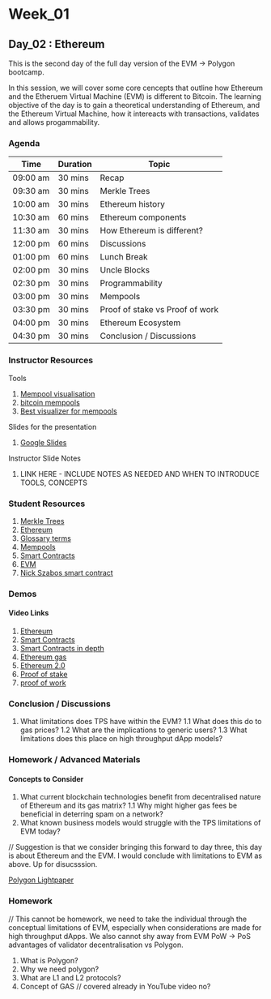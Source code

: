 # Week_01
## Day_02 : Ethereum

This is the second day of the full day version of the EVM → Polygon bootcamp.

In this session, we will cover some core cencepts that outline how Ethereum and the Etheruem Virtual Machine (EVM) is different to Bitcoin. The learning objective of the day is to gain a theoretical understanding of Ethereum, and the Ethereum Virtual Machine, how it intereacts with transactions, validates and allows progammability.

### Agenda

| Time | Duration | Topic |
| --- | --- | --- |
| 09:00 am | 30 mins | Recap | 
| 09:30 am | 30 mins | Merkle Trees | 
| 10:00 am | 30 mins | Ethereum history |
| 10:30 am | 60 mins | Ethereum components |
| 11:30 am | 30 mins | How Ethereum is different? |
| 12:00 pm | 60 mins | Discussions  |
| 01:00 pm | 60 mins | Lunch Break |
| 02:00 pm | 30 mins | Uncle Blocks |
| 02:30 pm | 30 mins | Programmability |
| 03:00 pm | 30 mins | Mempools |
| 03:30 pm | 30 mins | Proof of stake vs Proof of work |
| 04:00 pm | 30 mins | Ethereum Ecosystem |
| 04:30 pm | 30 mins | Conclusion / Discussions |

### Instructor Resources

Tools

1. [Mempool visualisation](https://mempool.space/)
2. [bitcoin mempools](http://bitcoincity.info/)
3. [Best visualizer for mempools](https://txstreet.com/v/eth-btc)


Slides for the presentation
1. [Google Slides](https://docs.google.com/presentation/d/1jBg52G9RGgX0HpC7oXF8Qh_QKBhrj4m-IpWGE2jZDxo/edit?usp=sharing)

Instructor Slide Notes
1. LINK HERE - INCLUDE NOTES AS NEEDED AND WHEN TO INTRODUCE TOOLS, CONCEPTS


### Student Resources

1. [Merkle Trees](https://medium.com/codechain/modified-merkle-patricia-trie-how-ethereum-saves-a-state-e6d7555078dd)
2. [Ethereum](https://ethereum.org/en/)
3. [Glossary terms](https://ethereum.org/en/glossary/)
4. [Mempools](https://academy.binance.com/en/glossary/mempool)
5. [Smart Contracts](https://ethereum.org/en/developers/docs/smart-contracts/)
6. [EVM](https://ethereum.org/en/developers/docs/evm/)
7. [Nick Szabos smart contract](https://www.fon.hum.uva.nl/rob/Courses/InformationInSpeech/CDROM/Literature/LOTwinterschool2006/szabo.best.vwh.net/smart.contracts.html)

### Demos

#### Video Links

1. [Ethereum](https://www.youtube.com/watch?v=IsXvoYeJxKA)
2. [Smart Contracts](https://www.youtube.com/watch?v=ZE2HxTmxfrI)
3. [Smart Contracts in depth](https://www.youtube.com/watch?v=pyaIppMhuic)
4. [Ethereum gas](https://www.youtube.com/watch?v=3ehaSqwUZ0s)
5. [Ethereum 2.0](https://www.youtube.com/watch?v=pycVClxWUN8)
6. [Proof of stake](https://www.youtube.com/watch?v=M3EFi_POhps)
7. [proof of work](https://www.youtube.com/watch?v=XLcWy1uV8YM)


### Conclusion / Discussions

1. What limitations does TPS have within the EVM?
  1.1 What does this do to gas prices?
  1.2 What are the implications to generic users?
  1.3 What limitations does this place on high throughput dApp models?


### Homework / Advanced Materials

#### Concepts to Consider

1. What current blockchain technologies benefit from decentralised nature of Ethereum and its gas matrix?
 1.1 Why might higher gas fees be beneficial in deterring spam on a network?
2. What known business models would struggle with the TPS limitations of EVM today?



// Suggestion is that we consider bringing this forward to day three, this day is about Ethereum and the EVM. I would conclude with limitations to EVM as above. Up for disucsssion.


[Polygon Lightpaper](https://polygon.technology/lightpaper-polygon.pdf)

### Homework

// This cannot be homework, we need to take the individual through the conceptual limitations of EVM, especially when considerations are made for high throughput dApps. We also cannot shy away from EVM PoW -> PoS advantages of validator decentralisation vs Polygon.

1. What is Polygon?
2. Why we need polygon?
3. What are L1 and L2 protocols?
4. Concept of GAS // covered already in YouTube video no?





